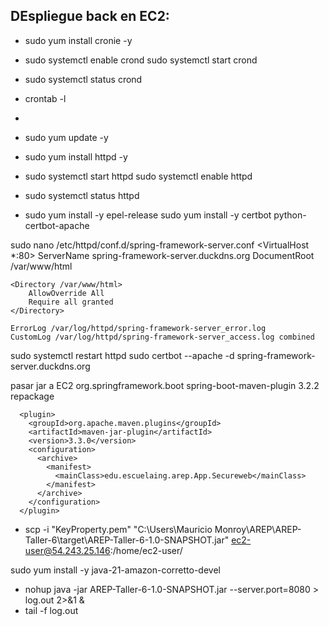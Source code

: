 ## DEspliegue back en EC2:

- sudo yum install cronie -y
-  sudo systemctl enable crond
sudo systemctl start crond
- sudo systemctl status crond
-  crontab -l
- 

- sudo yum update -y
- sudo yum install httpd -y
- sudo systemctl start httpd
sudo systemctl enable httpd
- sudo systemctl status httpd

- sudo yum install -y epel-release
sudo yum install -y certbot python-certbot-apache


sudo nano /etc/httpd/conf.d/spring-framework-server.conf
<VirtualHost *:80>
    ServerName spring-framework-server.duckdns.org
    DocumentRoot /var/www/html

    <Directory /var/www/html>
        AllowOverride All
        Require all granted
    </Directory>

    ErrorLog /var/log/httpd/spring-framework-server_error.log
    CustomLog /var/log/httpd/spring-framework-server_access.log combined
</VirtualHost>
sudo systemctl restart httpd
sudo certbot --apache -d spring-framework-server.duckdns.org

pasar jar a EC2
<plugin>
        <groupId>org.springframework.boot</groupId>
        <artifactId>spring-boot-maven-plugin</artifactId>
        <version>3.2.2</version>
        <executions>
          <execution>
            <goals>
              <goal>repackage</goal>
            </goals>
          </execution>
        </executions>
      </plugin>

      <plugin>
        <groupId>org.apache.maven.plugins</groupId>
        <artifactId>maven-jar-plugin</artifactId>
        <version>3.3.0</version>
        <configuration>
          <archive>
            <manifest>
              <mainClass>edu.escuelaing.arep.App.Secureweb</mainClass>
            </manifest>
          </archive>
        </configuration>
      </plugin>
      
- scp -i "KeyProperty.pem" "C:\Users\Mauricio Monroy\AREP\AREP-Taller-6\target\AREP-Taller-6-1.0-SNAPSHOT.jar" ec2-user@54.243.25.146:/home/ec2-user/


sudo yum install -y java-21-amazon-corretto-devel
- nohup java -jar AREP-Taller-6-1.0-SNAPSHOT.jar --server.port=8080 > log.out 2>&1 &
- tail -f log.out




